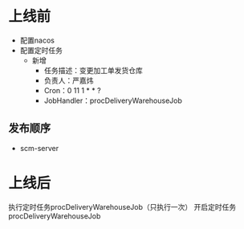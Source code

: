 # 上线前

- 配置nacos
- 配置定时任务
    - 新增
        - 任务描述：变更加工单发货仓库
        - 负责人：严嘉炜
        - Cron：0 11 1 * * ?
        - JobHandler：procDeliveryWarehouseJob

## 发布顺序

- scm-server

# 上线后

执行定时任务procDeliveryWarehouseJob（只执行一次）
开启定时任务procDeliveryWarehouseJob
